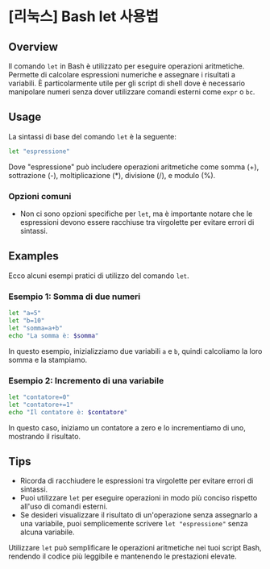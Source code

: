 # [리눅스] Bash let 사용법

## Overview
Il comando `let` in Bash è utilizzato per eseguire operazioni aritmetiche. Permette di calcolare espressioni numeriche e assegnare i risultati a variabili. È particolarmente utile per gli script di shell dove è necessario manipolare numeri senza dover utilizzare comandi esterni come `expr` o `bc`.

## Usage
La sintassi di base del comando `let` è la seguente:

```bash
let "espressione"
```

Dove "espressione" può includere operazioni aritmetiche come somma (+), sottrazione (-), moltiplicazione (*), divisione (/), e modulo (%). 

### Opzioni comuni
- Non ci sono opzioni specifiche per `let`, ma è importante notare che le espressioni devono essere racchiuse tra virgolette per evitare errori di sintassi.

## Examples
Ecco alcuni esempi pratici di utilizzo del comando `let`.

### Esempio 1: Somma di due numeri
```bash
let "a=5"
let "b=10"
let "somma=a+b"
echo "La somma è: $somma"
```
In questo esempio, inizializziamo due variabili `a` e `b`, quindi calcoliamo la loro somma e la stampiamo.

### Esempio 2: Incremento di una variabile
```bash
let "contatore=0"
let "contatore+=1"
echo "Il contatore è: $contatore"
```
In questo caso, iniziamo un contatore a zero e lo incrementiamo di uno, mostrando il risultato.

## Tips
- Ricorda di racchiudere le espressioni tra virgolette per evitare errori di sintassi.
- Puoi utilizzare `let` per eseguire operazioni in modo più conciso rispetto all'uso di comandi esterni.
- Se desideri visualizzare il risultato di un'operazione senza assegnarlo a una variabile, puoi semplicemente scrivere `let "espressione"` senza alcuna variabile.

Utilizzare `let` può semplificare le operazioni aritmetiche nei tuoi script Bash, rendendo il codice più leggibile e mantenendo le prestazioni elevate.